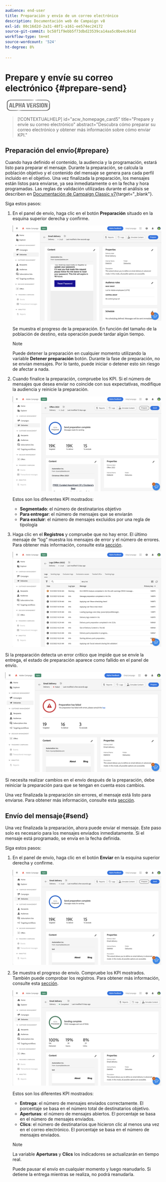 ```yaml
---
audience: end-user
title: Preparación y envío de un correo electrónico
description: Documentación web de Campaign v8
exl-id: 80c16d2d-2a31-48f1-a161-ee574ec24172
source-git-commit: bc58f1f9ebb5f73dbd23539ca14aa5c0be4c841d
workflow-type: tm+mt
source-wordcount: '524'
ht-degree: 8%

---
```


# Prepare y envíe su correo electrónico {#prepare-send}

![](../assets/do-not-localize/badge.png)

>[!CONTEXTUALHELP]
>id="acw_homepage_card5"
>title="Prepare y envíe su correo electrónico"
>abstract="Descubra cómo preparar su correo electrónico y obtener más información sobre cómo enviar KPI."

<!--

	show how to prepare and send the email + the live kpis in the dashboard

like acc when preparation, target calculated then send
real time KPIs, not in AJO. similar to ACS.
exclusion logs, causes
-->

<!--
send also KPIs
-->

## Preparación del envío{#prepare}

Cuando haya definido el contenido, la audiencia y la programación, estará listo para preparar el mensaje. Durante la preparación, se calcula la población objetivo y el contenido del mensaje se genera para cada perfil incluido en el objetivo. Una vez finalizada la preparación, los mensajes están listos para enviarse, ya sea inmediatamente o en la fecha y hora programadas. Las reglas de validación utilizadas durante el análisis se describen en [Documentación de Campaign Classic v7](https://experienceleague.adobe.com/docs/campaign-classic/using/sending-messages/key-steps-when-creating-a-delivery/steps-validating-the-delivery.html#validation-process-with-typologies){target="_blank"}.

Siga estos pasos:

1. En el panel de envío, haga clic en el botón **Preparación** situado en la esquina superior derecha y confirme.

   ![](assets/prepare.png)

   Se muestra el progreso de la preparación. En función del tamaño de la población de destino, esta operación puede tardar algún tiempo.

   >[!NOTE]
   >
   >Puede detener la preparación en cualquier momento utilizando la variable **Detener preparación** botón. Durante la fase de preparación, no se envían mensajes. Por lo tanto, puede iniciar o detener esto sin riesgo de afectar a nada.

1. Cuando finalice la preparación, compruebe los KPI. Si el número de mensajes que desea enviar no coincide con sus expectativas, modifique la audiencia y reinicie la preparación.

   ![](assets/prepare2.png)

   Estos son los diferentes KPI mostrados:

   * **Segmentado**: el número de destinatarios objetivo
   * **Para entregar**: el número de mensajes que se enviarán
   * **Para excluir**: el número de mensajes excluidos por una regla de tipología

1. Haga clic en el **Registros** y compruebe que no hay error. El último mensaje de “log” muestra los mensajes de error y el número de errores. Para obtener más información, consulte esta [sección](delivery-logs.md).

   ![](assets/prepare-logs.png)

Si la preparación detecta un error crítico que impide que se envíe la entrega, el estado de preparación aparece como fallido en el panel de envío.

![](assets/prepare-error.png)

Si necesita realizar cambios en el envío después de la preparación, debe reiniciar la preparación para que se tengan en cuenta esos cambios.

Una vez finalizada la preparación sin errores, el mensaje está listo para enviarse. Para obtener más información, consulte esta [sección](#send).

## Envío del mensaje{#send}

Una vez finalizada la preparación, ahora puede enviar el mensaje. Este paso solo es necesario para los mensajes enviados inmediatamente. Si el mensaje está programado, se envía en la fecha definida.

Siga estos pasos:

1. En el panel de envío, haga clic en el botón **Enviar** en la esquina superior derecha y confirme.

   ![](assets/send.png)

1. Se muestra el progreso de envío. Compruebe los KPI mostrados. También puede comprobar los registros. Para obtener más información, consulte esta [sección](delivery-logs.md).

   ![](assets/send2.png)

   Estos son los diferentes KPI mostrados:

   * **Entrega**: el número de mensajes enviados correctamente. El porcentaje se basa en el número total de destinatarios objetivo.
   * **Aperturas**: el número de mensajes abiertos. El porcentaje se basa en el número de mensajes enviados.
   * **Clics**: el número de destinatarios que hicieron clic al menos una vez en el correo electrónico. El porcentaje se basa en el número de mensajes enviados.

   >[!NOTE]
   >
   >La variable **Aperturas** y **Clics** los indicadores se actualizarán en tiempo real.

   Puede pausar el envío en cualquier momento y luego reanudarlo. Si detiene la entrega mientras se realiza, no podrá reanudarla.
